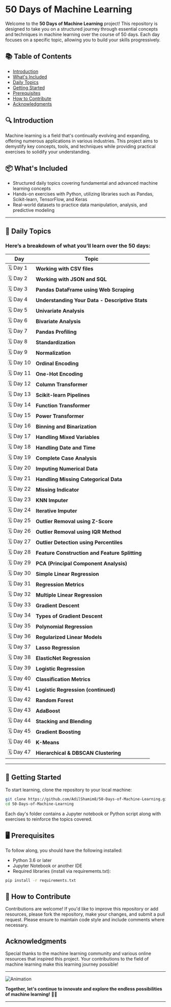 #  50 Days of Machine Learning 

Welcome to the **50 Days of Machine Learning** project! This repository is designed to take you on a structured journey through essential concepts and techniques in machine learning over the course of 50 days. Each day focuses on a specific topic, allowing you to build your skills progressively.

## 📚 Table of Contents

- [Introduction](#introduction)
- [What's Included](#whats-included)
- [Daily Topics](#daily-topics)
- [Getting Started](#getting-started)
- [Prerequisites](#prerequisites)
- [How to Contribute](#how-to-contribute)
- [Acknowledgments](#acknowledgments)

## 🔍 Introduction

Machine learning is a field that's continually evolving and expanding, offering numerous applications in various industries. This project aims to demystify key concepts, tools, and techniques while providing practical exercises to solidify your understanding.

## 📦 What's Included

- Structured daily topics covering fundamental and advanced machine learning concepts
- Hands-on exercises with Python, utilizing libraries such as Pandas, Scikit-learn, TensorFlow, and Keras
- Real-world datasets to practice data manipulation, analysis, and predictive modeling

---

## 📅 Daily Topics

### Here’s a breakdown of what you’ll learn over the 50 days:

| Day  | Topic                                                       | 
|------|-------------------------------------------------------------|
| 🗓️ Day 1  | **Working with CSV files**                                     |
| 🗓️ Day 2  | **Working with JSON and SQL**                                 |
| 🗓️ Day 3  | **Pandas DataFrame using Web Scraping**                       |
| 🗓️ Day 4  | **Understanding Your Data - Descriptive Stats**              |
| 🗓️ Day 5  | **Univariate Analysis**                                       |
| 🗓️ Day 6  | **Bivariate Analysis**                                        |
| 🗓️ Day 7  | **Pandas Profiling**                                         |
| 🗓️ Day 8  | **Standardization**                                          |
| 🗓️ Day 9  | **Normalization**                                            |
| 🗓️ Day 10 | **Ordinal Encoding**                                         |
| 🗓️ Day 11 | **One-Hot Encoding**                                         |
| 🗓️ Day 12 | **Column Transformer**                                       |
| 🗓️ Day 13 | **Scikit-learn Pipelines**                                  |
| 🗓️ Day 14 | **Function Transformer**                                      |
| 🗓️ Day 15 | **Power Transformer**                                        |
| 🗓️ Day 16 | **Binning and Binarization**                                  |
| 🗓️ Day 17 | **Handling Mixed Variables**                                   |
| 🗓️ Day 18 | **Handling Date and Time**                                    |
| 🗓️ Day 19 | **Complete Case Analysis**                                    |
| 🗓️ Day 20 | **Imputing Numerical Data**                                   |
| 🗓️ Day 21 | **Handling Missing Categorical Data**                         |
| 🗓️ Day 22 | **Missing Indicator**                                         |
| 🗓️ Day 23 | **KNN Imputer**                                              |
| 🗓️ Day 24 | **Iterative Imputer**                                        |
| 🗓️ Day 25 | **Outlier Removal using Z-Score**                             |
| 🗓️ Day 26 | **Outlier Removal using IQR Method**                          |
| 🗓️ Day 27 | **Outlier Detection using Percentiles**                       |
| 🗓️ Day 28 | **Feature Construction and Feature Splitting**               |
| 🗓️ Day 29 | **PCA (Principal Component Analysis)**                       |
| 🗓️ Day 30 | **Simple Linear Regression**                                   |
| 🗓️ Day 31 | **Regression Metrics**                                        |
| 🗓️ Day 32 | **Multiple Linear Regression**                                 |
| 🗓️ Day 33 | **Gradient Descent**                                        |
| 🗓️ Day 34 | **Types of Gradient Descent**                                 |
| 🗓️ Day 35 | **Polynomial Regression**                                     |
| 🗓️ Day 36 | **Regularized Linear Models**                                  |
| 🗓️ Day 37 | **Lasso Regression**                                         |
| 🗓️ Day 38 | **ElasticNet Regression**                                     |
| 🗓️ Day 39 | **Logistic Regression**                                       |
| 🗓️ Day 40 | **Classification Metrics**                                    |
| 🗓️ Day 41 | **Logistic Regression (continued)**                           |
| 🗓️ Day 42 | **Random Forest**                                            |
| 🗓️ Day 43 | **AdaBoost**                                                 |
| 🗓️ Day 44 | **Stacking and Blending**                                     |
| 🗓️ Day 45 | **Gradient Boosting**                                        |
| 🗓️ Day 46 | **K-Means**                                                 |
| 🗓️ Day 47 | **Hierarchical & DBSCAN Clustering**                        |

---

## 🚀 Getting Started

To start learning, clone the repository to your local machine:

```bash
git clone https://github.com/AdilShamim8/50-Days-of-Machine-Learning.git
cd 50-Days-of-Machine-Learning
```

Each day's folder contains a Jupyter notebook or Python script along with exercises to reinforce the topics covered.

## 🖥️ Prerequisites

To follow along, you should have the following installed:

- Python 3.6 or later
- Jupyter Notebook or another IDE
- Required libraries (install via requirements.txt):

```bash
pip install -r requirements.txt
```

## 🤝 How to Contribute

Contributions are welcome! If you'd like to improve this repository or add resources, please fork the repository, make your changes, and submit a pull request. Please ensure to maintain code style and include comments where necessary.


##  Acknowledgments

Special thanks to the machine learning community and various online resources that inspired this project. Your contributions to the field of machine learning make this learning journey possible!

---

![Animation](https://media.giphy.com/media/JIX9t2j0ZTN9S/giphy.gif)

**Together, let's continue to innovate and explore the endless possibilities of machine learning!** 🚀✨

---
